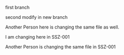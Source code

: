 first branch





second modify in new branch



Another Person here is changing the same file as well.

I am changing here in SSZ-001

Another Person is changing the same file in SSZ-001

